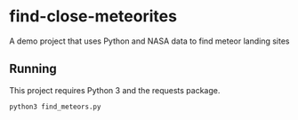 # find-close-meteorites
A demo project that uses Python and NASA data to find meteor landing sites

## Running

This project requires Python 3 and the requests package.

```shell
python3 find_meteors.py
```
